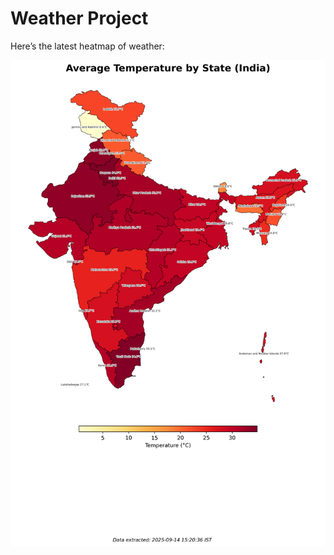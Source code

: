 # Weather Project

Here’s the latest heatmap of weather:

![India Heatmap](docs/assets/india_heatmap.png?v=C68FEF)
